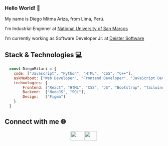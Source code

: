 ### Hello World! 👋


<p>
   My name is Diego Mitma Ariza, from Lima, Perú.
</p>
<p>
   I'm Industrial Enginner at <a href="https://unmsm.edu.pe/">National University of San Marcos</a>
</p>
<p>
   I’m currently working as Software Developer Jr. at <a href="https://www.deister.net/">Deister Software</a>
</p>

 ## Stack & Technologies 💻
 
 ```javascript
   const DiegoMitari = {
     code: ["Javascript", "Python", "HTML", "CSS", "C++"],
     askMeAbout: ["Web Developer", "Frontend Developer", "JavaScript Developer"],
     technologies: {
         Frontend: ["React", "HTML", "CSS", "JS", "Bootstrap", "Tailwind CSS"],
         Backend:  ["NodeJS", "SQL"],
         Design:   ["Figma"]
     }
   }
```
 
 ## Connect with me 🌐
 
 <p align="center">
     <a href="https://github.com/DiegoMitari" target="blank"><img align="center" src="https://raw.githubusercontent.com/rahuldkjain/github-profile-readme-generator/master/src/images/icons/Social/linked-in-alt.svg" alt="" height="30" width="40" /></a>
     <a href="https://www.instagram.com/diegomitari/" target="blank"><img align="center" src="https://raw.githubusercontent.com/rahuldkjain/github-profile-readme-generator/master/src/images/icons/Social/instagram.svg" alt="" height="30" width="40" /></a>
</p>

